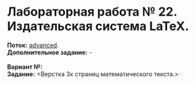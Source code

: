 ﻿# Лабораторная работа № 22. Издательская система LaTeX.
**Поток:** <ins>advanced</ins>.</br>**Дополнительное задание:** -</br></br>**Вариант №:** <ins><None></ins></br>**Задание:** <Верстка 3х страниц математического текста.>
